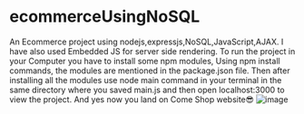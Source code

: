 # ecommerceUsingNoSQL
An Ecommerce project using nodejs,expressjs,NoSQL,JavaScript,AJAX.
I have also used Embedded JS for server side rendering.
To run the project in your Computer you have to install some npm modules,
Using npm install commands, the modules are mentioned in the package.json file.
Then after installing all the modules use node main command in your terminal in the same directory
where you saved main.js and then open localhost:3000 to view the project.
And yes now you land on Come Shop website😎
![image](https://user-images.githubusercontent.com/121314308/227178684-7e55a777-122f-4e42-bcf0-8ee76b169af3.png)
